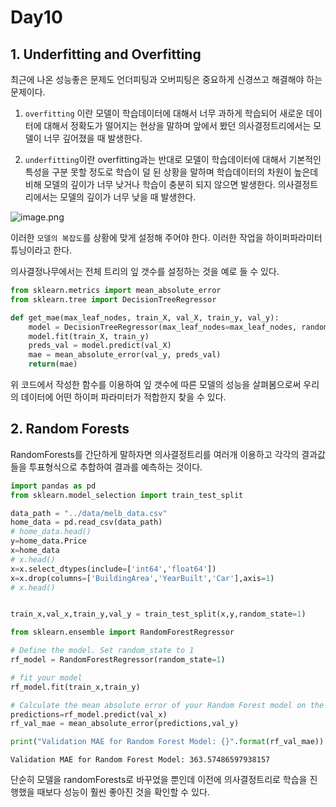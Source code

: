 # Day10




## 1. Underfitting and Overfitting

최근에 나온 성능좋은 문제도 언더피팅과 오버피팅은 중요하게 신경쓰고 해결해야 하는 문제이다. 

1) ```overfitting``` 이란 모델이 학습데이터에 대해서 너무 과하게 학습되어 새로운 데이터에 대해서 정확도가 떨어지는 현상을 말하며 앞에서 봤던 의사결정트리에서는 모델이 너무 깊어졌을 때 발생한다.   


2) ```underfitting```이란 overfitting과는 반대로 모델이 학습데이터에 대해서 기본적인 특성을 구분 못할 정도로 학습이 덜 된 상황을 말하며 학습데이터의 차원이 높은데 비해 모델의 깊이가 너무 낮거나 학습이 충분히 되지 않으면 발생한다. 의사결정트리에서는 모델의 깊이가 너무 낮을 때 발생한다. 

![image.png](http://i.imgur.com/AXSEOfI.png)

이러한 ```모델의 복잡도```를 상황에 맞게 설정해 주어야 한다. 이러한 작업을 하이퍼파라미터 튜닝이라고 한다. 

의사결정나무에서는 전체 트리의 잎 갯수를 설정하는 것을 예로 들 수 있다.


```python
from sklearn.metrics import mean_absolute_error
from sklearn.tree import DecisionTreeRegressor

def get_mae(max_leaf_nodes, train_X, val_X, train_y, val_y):
    model = DecisionTreeRegressor(max_leaf_nodes=max_leaf_nodes, random_state=0)
    model.fit(train_X, train_y)
    preds_val = model.predict(val_X)
    mae = mean_absolute_error(val_y, preds_val)
    return(mae)
```

위 코드에서 작성한 함수를 이용하여 잎 갯수에 따른 모델의 성능을 살펴봄으로써 우리의 데이터에 어떤 하이퍼 파라미터가 적합한지 찾을 수 있다.

## 2. Random Forests

RandomForests를 간단하게 말하자면 의사결정트리를 여러개 이용하고 각각의 결과값들을 투표형식으로 추합하여 결과를 예측하는 것이다. 


```python
import pandas as pd
from sklearn.model_selection import train_test_split

data_path = "../data/melb_data.csv"
home_data = pd.read_csv(data_path)
# home_data.head()
y=home_data.Price
x=home_data
# x.head()
x=x.select_dtypes(include=['int64','float64'])
x=x.drop(columns=['BuildingArea','YearBuilt','Car'],axis=1)
# x.head()


train_x,val_x,train_y,val_y = train_test_split(x,y,random_state=1)
```


```python
from sklearn.ensemble import RandomForestRegressor

# Define the model. Set random_state to 1
rf_model = RandomForestRegressor(random_state=1)

# fit your model
rf_model.fit(train_x,train_y)

# Calculate the mean absolute error of your Random Forest model on the validation data
predictions=rf_model.predict(val_x)
rf_val_mae = mean_absolute_error(predictions,val_y)

print("Validation MAE for Random Forest Model: {}".format(rf_val_mae))


```

    Validation MAE for Random Forest Model: 363.57486597938157


단순히 모델을 randomForests로 바꾸었을 뿐인데 이전에 의사결정트리로 학습을 진행했을 때보다 성능이 훨씬 좋아진 것을 확인할 수 있다. 

